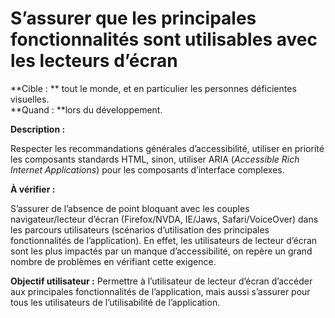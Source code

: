 # S’assurer que les principales fonctionnalités sont utilisables avec les lecteurs d’écran

<script>$(document).ready(function () {
    setBreadcrumb([
        {"label":"Critères incontournables", "url": "./incontournables.html#dev"},
        {"label":"S’assurer que les principales fonctionnalités sont utilisables avec les lecteurs d’écran"}
    ]);
});</script>

<span data-menuitem="incontournables"></span>

**Cible&nbsp;: ** tout le monde, et en particulier les personnes déficientes visuelles.  
**Quand&nbsp;: **lors du développement.

**Description&nbsp;:**

Respecter les recommandations générales d’accessibilité, utiliser en priorité les composants standards <abbr>HTML</abbr>, sinon, utiliser <abbr>ARIA</abbr> (<i lang="en">Accessible Rich Internet Applications</i>) pour les composants d’interface complexes.

**À vérifier&nbsp;:**

S’assurer de l’absence de point bloquant avec les couples navigateur/lecteur d’écran (Firefox/<abbr>NVDA</abbr>, <abbr>IE</abbr>/Jaws, Safari/VoiceOver) dans les parcours utilisateurs (scénarios d’utilisation des principales fonctionnalités de l’application).
En effet, les utilisateurs de lecteur d’écran sont les plus impactés par un manque d’accessibilité, on repère un grand nombre de problèmes en vérifiant cette exigence.

**Objectif utilisateur&nbsp;:**
Permettre à l’utilisateur de lecteur d’écran d’accéder aux principales fonctionnalités de l’application, mais aussi s’assurer pour tous les utilisateurs de l’utilisabilité de l’application.

<!--  This file is part of a11y-guidelines | Our vision of mobile & web accessibility guidelines and best practices, with valid/invalid examples.
 Copyright (C) 2016  Orange SA
 See the Creative Commons Legal Code Attribution-ShareAlike 3.0 Unported License for more details (LICENSE file). -->
